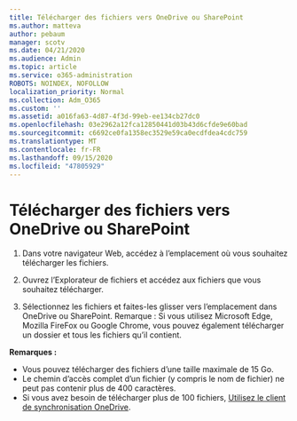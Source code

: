 ```yaml
---
title: Télécharger des fichiers vers OneDrive ou SharePoint
ms.author: matteva
author: pebaum
manager: scotv
ms.date: 04/21/2020
ms.audience: Admin
ms.topic: article
ms.service: o365-administration
ROBOTS: NOINDEX, NOFOLLOW
localization_priority: Normal
ms.collection: Adm_O365
ms.custom: ''
ms.assetid: a016fa63-4d87-4f3d-99eb-ee134cb27dc0
ms.openlocfilehash: 03e2962a12fca12850441d03b43d6cfde9e60bad
ms.sourcegitcommit: c6692ce0fa1358ec3529e59ca0ecdfdea4cdc759
ms.translationtype: MT
ms.contentlocale: fr-FR
ms.lasthandoff: 09/15/2020
ms.locfileid: "47805929"
---
```

# <a name="upload-files-to-onedrive-or-sharepoint"></a>Télécharger des fichiers vers OneDrive ou SharePoint

1. Dans votre navigateur Web, accédez à l’emplacement où vous souhaitez télécharger les fichiers.
    
2. Ouvrez l’Explorateur de fichiers et accédez aux fichiers que vous souhaitez télécharger.
    
3. Sélectionnez les fichiers et faites-les glisser vers l’emplacement dans OneDrive ou SharePoint. Remarque : Si vous utilisez Microsoft Edge, Mozilla FireFox ou Google Chrome, vous pouvez également télécharger un dossier et tous les fichiers qu’il contient.
    
**Remarques :**
- Vous pouvez télécharger des fichiers d’une taille maximale de 15 Go. 
- Le chemin d’accès complet d’un fichier (y compris le nom de fichier) ne peut pas contenir plus de 400 caractères. 
- Si vous avez besoin de télécharger plus de 100 fichiers, [Utilisez le client de synchronisation OneDrive](https://go.microsoft.com/fwlink/?linkid=866427). 
  


